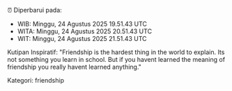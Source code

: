 ⏰ Diperbarui pada:
- WIB: Minggu, 24 Agustus 2025 19.51.43 UTC
- WITA: Minggu, 24 Agustus 2025 20.51.43 UTC
- WIT: Minggu, 24 Agustus 2025 21.51.43 UTC

Kutipan Inspiratif:
"Friendship is the hardest thing in the world to explain. Its not something you learn in school. But if you havent learned the meaning of friendship you really havent learned anything."


Kategori: friendship

